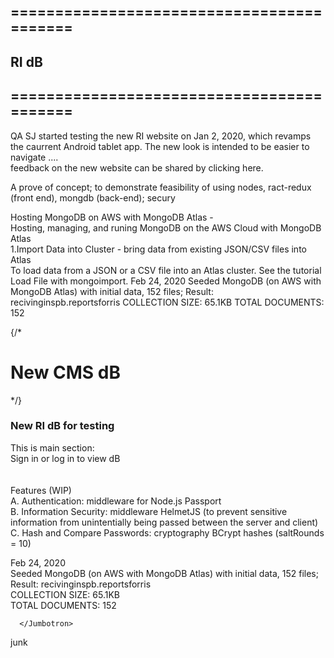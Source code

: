 ## ==========================================

## RI dB

## ==========================================
QA SJ started  testing the new RI website on Jan 2, 2020, which revamps the caurrent Android tablet app.
The new look is intended to be easier to navigate ....<br/>
 feedback on the new website can be shared by clicking here. <br/>
          
  A prove of concept; to demonstrate feasibility of using nodes, ract-redux (front end), 
  mongdb (back-end); secury  <br/>    
  
  Hosting MongoDB on AWS with MongoDB Atlas - <br/>
  Hosting, managing, and runing MongoDB on the AWS Cloud with MongoDB Atlas  <br/>
  1.Import Data into Cluster - bring data from existing JSON/CSV files into Atlas<br/>
  To load data from a JSON or a CSV file into an Atlas cluster. See the tutorial Load File with mongoimport. 
  Feb 24, 2020
  Seeded MongoDB (on AWS with MongoDB Atlas) with initial data, 152 files; 
  Result:   recivinginspb.reportsforris
  COLLECTION SIZE: 65.1KB
  TOTAL DOCUMENTS: 152
  
   <Jumbotron className="jmbtrn-p">
       {/*  <h1 className="jmbtrn-p" style={{color: "#f6ff67"}}>New CMS dB </h1>*/}
         <h3 className="jmbtrn-p" > New RI dB for testing </h3>
        <p className="jmbtrn-p">
          This is main section:<br/>
          Sign in or log in to view dB<br/>
          <br/>
       <br/>
          Features (WIP)<br/>
          A. Authentication: middleware for Node.js Passport<br/>
          B. Information Security: middleware HelmetJS (to prevent sensitive information from 
          unintentially being passed between the server and client)<br/>
          C. Hash and Compare Passwords: cryptography BCrypt hashes (saltRounds = 10)<br/>

Feb 24, 2020<br/>
  Seeded MongoDB (on AWS with MongoDB Atlas) with initial data, 152 files; <br/>
  Result:   recivinginspb.reportsforris<br/>
  COLLECTION SIZE: 65.1KB<br/>
  TOTAL DOCUMENTS: 152<br/>
        </p>
        
      </Jumbotron>

 junk 
<!--
     
      const React = require('react');
const Link = require('react-router-dom').Link
const style = require('../styles/Header');
// react-bootstrap
const {Nav, Navbar, NavItem} = require('react-bootstrap');

/* the header component for navbar */
class Header extends React.Component {
  constructor(props) {
    super(props);
    this.state = {
      navBtns: null,
      reportsLink: "",
      listLink: "",
      listLinkAll: "",
      listLinkAll2: "",
      chartLinkA:"",
      securityLevel: ""
    };
    this.handleLogOut = this.handleLogOut.bind(this);
  }
  /***********************/
  // handlers
  /***********************/
  handleLogOut() {
      const xhr = new XMLHttpRequest();

      xhr.open('POST', '/log-out', true);

      xhr.send();

      xhr.onreadystatechange = function() {
        if (this.readyState != 4) return;
        if (this.status != 200) {
          alert( 'error: ' + (this.status ? this.statusText : 'request has not been set') );
          return;
        }
        let response = JSON.parse(this.responseText);
        if(response.error == 0) {
          window.location.href = "/";
        }
      }
  }
  /***********************/
  UNSAFE_componentWillMount() {
    // check if user is loged in
      let that = this;
      const xhr = new XMLHttpRequest();
      
      xhr.open('POST', '/is-loged-in', true);
      xhr.setRequestHeader('Content-Type', 'application/x-www-form-urlencoded');
      xhr.send();
      xhr.onreadystatechange = function() {
        if (this.readyState != 4) return;
        if (this.status != 200) {
          alert( 'error: ' + (this.status ? this.statusText : 'request has not been set') );
          return;
        }
       let response = JSON.parse(this.responseText);
         

        if(response.isLogedIn == true) {
            /* Show screen based on the Security level *********/   
          let securityLevel = response.securityLevel; 
         
     switch (securityLevel) {
      case 1:
         // user
     
          that.setState({
          ["navBtns"]: <Nav pullLeft className="link span">                    
                      <NavItem className='span'> <Link  to='/signup3' className="link"><p  className="link">Change PW </p></Link> </NavItem> 
                       <NavItem className='span'> <div  onClick={that.handleLogOut} className="link">Log out</div> </NavItem>
                      </Nav>,
            ["reportsLink"]: "/reports",
           
            ["listLinkAll"]: "/list-all",
              ["listLinkAll2"]: "/list-all2",
               ["chartLinkA"]: "/chartA",
            securityLevel: securityLevel
           });
        break;
      case 2:
         // Manager
          that.setState({
          ["navBtns"]: <Nav pullLeft className="link span">
                       <NavItem className='span'> <Link  to='/homepage' className="link">{response.inspname}'s RI Form</Link> </NavItem> 
                         <NavItem className='span'> <Link  to='/list' className="link">Edit Report </Link> </NavItem> 
                       <NavItem className='span'> <Link  to='/signup2' className="link"><p  className="link">Add User</p></Link> </NavItem> 
                       <NavItem className='span'> <Link  to='/signup3' className="link"><p  className="link">Change PW </p></Link> </NavItem> 
                       <NavItem className='span'> <div  onClick={that.handleLogOut} className="link">Log out</div> </NavItem>
                      </Nav>,
            ["reportsLink"]: "/reports",
           
             ["listLinkAll"]: "/list-all",
                ["listLinkAll2"]: "/list-all2",
                ["chartLinkA"]: "/chartA",
            securityLevel: securityLevel
           });
         
       
        break;
      case 3:   
         //top level Admin
        
          that.setState({
          ["navBtns"]: <Nav pullLeft className="link span">
                       <NavItem className='span'> <Link  to='/homepage' className="link">{response.inspname}'s RI Form</Link> </NavItem> 
                       <NavItem className='span'> <Link  to='/list' className="link">Edit Report </Link> </NavItem> 
                       <NavItem className='span'> <Link  to='/up-many-records' className="link">Admin</Link> </NavItem> 
                       <NavItem className='span'> <Link  to='/signup2' className="link"><p  className="link">Add User</p></Link> </NavItem> 
                      <NavItem className='span'> <Link  to='/signup3' className="link"><p  className="link">Change PW </p></Link> </NavItem> 
                       <NavItem className='span'> <div  onClick={that.handleLogOut} className="link">Log out</div> </NavItem>
                      </Nav>,
            ["reportsLink"]: "/reports",
            // ["listLink"]: "/list",
             ["listLinkAll"]: "/list-all",
                ["listLinkAll2"]: "/list-all2",
                ["chartLinkA"]: "/chartA",
            securityLevel: securityLevel
           });
        break;
 default:
         // visitor
        
        that.setState({
          ["navBtns"]: <Nav pullLeft className="link span">
              
                        <NavItem className='span'>
                          <Link to='/login' className="link"><p  className="link"> Log in </p></Link>
                        </NavItem>
                      </Nav>
            
            
           });   
     
    }         
 /********************/
       
        }
        else {
          that.setState({
          ["navBtns"]: <Nav pullLeft className="link span">
             
                        <NavItem className='span'>
                          <Link to='/login' className="link"><p  className="link"> Log in </p></Link>
                        </NavItem>
                      </Nav>
            
            
           });
         }
        }
  }

  /***********************/
 
  render() {
    return (
      <div  className="link span">
       <Navbar collapseOnSelect>
        <Navbar.Header>
                 <Navbar.Brand >           
            <Link to={this.state.listLinkAll} ><p  className="link"> KPIs  </p></Link>            
          </Navbar.Brand>
                  <Navbar.Brand >           
            <Link to={this.state.listLinkAll2} ><p  className="link">Reports  </p></Link>            
          </Navbar.Brand>
          <Navbar.Brand >           
            <Link to={this.state.chartLinkA} ><p  className="link">Charts  </p></Link>            
          </Navbar.Brand>
          <Navbar.Brand >           
            <Link to={this.state.reportsLink} ><p  className="link">Defects</p></Link>            
          </Navbar.Brand>
        
   
  
          
          <Navbar.Toggle />
        </Navbar.Header>
        <Navbar.Collapse>
          {this.state.navBtns}
        </Navbar.Collapse>
      </Navbar>
      </div>
    );
  }
};

module.exports = Header;
                    
-->